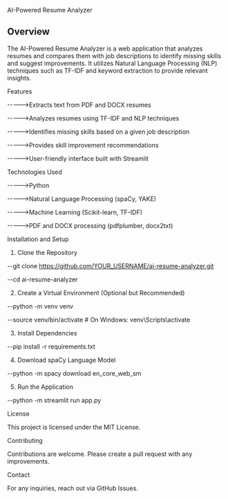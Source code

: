AI-Powered Resume Analyzer

## Overview

The AI-Powered Resume Analyzer is a web application that analyzes resumes and compares them with job descriptions to identify missing skills and suggest improvements. It utilizes Natural Language Processing (NLP) techniques such as TF-IDF and keyword extraction to provide relevant insights.

Features

----->Extracts text from PDF and DOCX resumes

----->Analyzes resumes using TF-IDF and NLP techniques

----->Identifies missing skills based on a given job description

----->Provides skill improvement recommendations

----->User-friendly interface built with Streamlit

Technologies Used

----->Python

----->Natural Language Processing (spaCy, YAKE)

----->Machine Learning (Scikit-learn, TF-IDF)

----->PDF and DOCX processing (pdfplumber, docx2txt)

Installation and Setup

1. Clone the Repository
   
--git clone https://github.com/YOUR_USERNAME/ai-resume-analyzer.git

--cd ai-resume-analyzer

2. Create a Virtual Environment (Optional but Recommended)

--python -m venv venv

--source venv/bin/activate   # On Windows: venv\Scripts\activate

3. Install Dependencies

--pip install -r requirements.txt

4. Download spaCy Language Model

--python -m spacy download en_core_web_sm

5. Run the Application

--python -m streamlit run app.py

License

This project is licensed under the MIT License.

Contributing

Contributions are welcome. Please create a pull request with any improvements.

Contact

For any inquiries, reach out via GitHub Issues.
